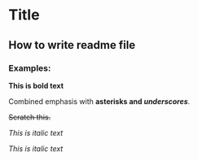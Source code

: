 # Title

## How to write readme file

### Examples:
**This is bold text**

Combined emphasis with **asterisks and _underscores_**.

 ~~Scratch this.~~

*This is italic text*

_This is italic text_

